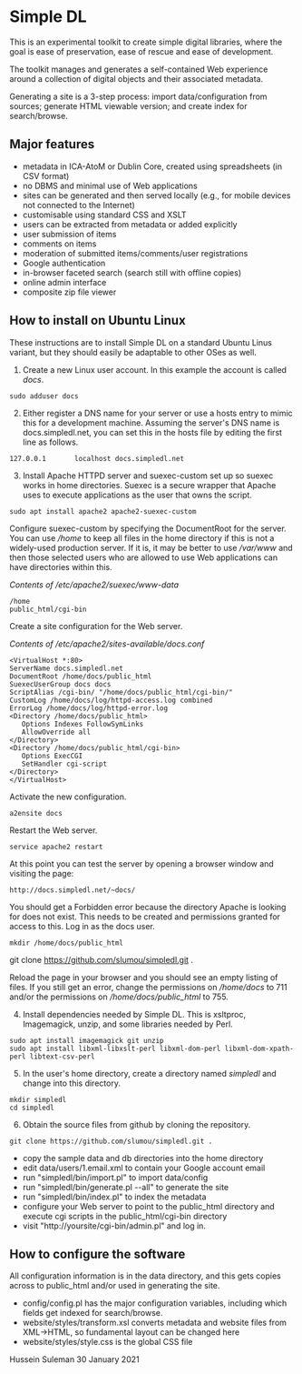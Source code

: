 # Simple DL

This is an experimental toolkit to create simple digital libraries, where the goal is
ease of preservation, ease of rescue and ease of development.

The toolkit manages and generates a self-contained Web experience around a
collection of digital objects and their associated metadata.  

Generating a site is a 3-step process: import data/configuration from sources; generate
HTML viewable version; and create index for search/browse.

## Major features

* metadata in ICA-AtoM or Dublin Core, created using spreadsheets (in CSV
format)
* no DBMS and minimal use of Web applications
* sites can be generated and then served locally (e.g., for mobile devices
not connected to the Internet)
* customisable using standard CSS and XSLT
* users can be extracted from metadata or added explicitly
* user submission of items
* comments on items
* moderation of submitted items/comments/user registrations
* Google authentication
* in-browser faceted search (search still with offline copies)
* online admin interface
* composite zip file viewer

## How to install on Ubuntu Linux

These instructions are to install Simple DL on a standard Ubuntu Linus variant, but they should easily be adaptable to other OSes as well.

1. Create a new Linux user account.  In this example the account is called *docs*.

```
sudo adduser docs
```

2. Either register a DNS name for your server or use a hosts entry to mimic this for a development machine.  Assuming the server's DNS name is docs.simpledl.net, you can set this in the hosts file by editing the first line as follows.

```
127.0.0.1       localhost docs.simpledl.net
```

3. Install Apache HTTPD server and suexec-custom set up so suexec works in home directories.  Suexec is a secure wrapper that Apache uses to execute applications as the user that owns the script.

```
sudo apt install apache2 apache2-suexec-custom
```
Configure suexec-custom by specifying the DocumentRoot for the server.  You can use */home* to keep all files in the home directory if this is not a widely-used production server.  If it is, it may be better to use */var/www* and then those selected users who are allowed to use Web applications can have directories within this.

*Contents of /etc/apache2/suexec/www-data*

    /home
    public_html/cgi-bin

Create a site configuration for the Web server.

*Contents of /etc/apache2/sites-available/docs.conf*

    <VirtualHost *:80>
    ServerName docs.simpledl.net
    DocumentRoot /home/docs/public_html
    SuexecUserGroup docs docs
    ScriptAlias /cgi-bin/ "/home/docs/public_html/cgi-bin/"
    CustomLog /home/docs/log/httpd-access.log combined
    ErrorLog /home/docs/log/httpd-error.log
    <Directory /home/docs/public_html>
       Options Indexes FollowSymLinks
       AllowOverride all
    </Directory>
    <Directory /home/docs/public_html/cgi-bin>
       Options ExecCGI
       SetHandler cgi-script
    </Directory>
    </VirtualHost>

Activate the new configuration.

```
a2ensite docs
```

Restart the Web server.

```
service apache2 restart
```

At this point you can test the server by opening a browser window and visiting the page:

```
http://docs.simpledl.net/~docs/
```

You should get a Forbidden error because the directory Apache is looking for does not exist.  This needs to be created and permissions granted for access to this.  Log in as the docs user.

```
mkdir /home/docs/public_html
```
git clone https://github.com/slumou/simpledl.git .

Reload the page in your browser and you should see an empty listing of files.  If you still get an error, change the permissions on */home/docs* to 711 and/or the permissions on */home/docs/public_html* to 755.

4. Install dependencies needed by Simple DL.  This is xsltproc, Imagemagick, unzip, and some libraries needed by Perl.

```
sudo apt install imagemagick git unzip
sudo apt install libxml-libxslt-perl libxml-dom-perl libxml-dom-xpath-perl libtext-csv-perl
```

5. In the user's home directory, create a directory named *simpledl* and change into this directory.

```
mkdir simpledl
cd simpledl
```

6. Obtain the source files from github by cloning the repository.

```
git clone https://github.com/slumou/simpledl.git .
```

* copy the sample data and db directories into the home directory
* edit data/users/1.email.xml to contain your Google account email
* run "simpledl/bin/import.pl" to import data/config
* run "simpledl/bin/generate.pl --all" to generate the site
* run "simpledl/bin/index.pl" to index the metadata
* configure your Web server to point to the public_html directory and
execute cgi scripts in the public_html/cgi-bin directory
* visit "http://yoursite/cgi-bin/admin.pl" and log in.


## How to configure the software

All configuration information is in the data directory, and this gets copies
across to public_html and/or used in generating the site.

* config/config.pl has the major configuration variables, including which
  fields get indexed for search/browse.
* website/styles/transform.xsl converts metadata and website files from
XML->HTML, so fundamental layout can be changed here
* website/styles/style.css is the global CSS file

Hussein Suleman
30 January 2021
 
